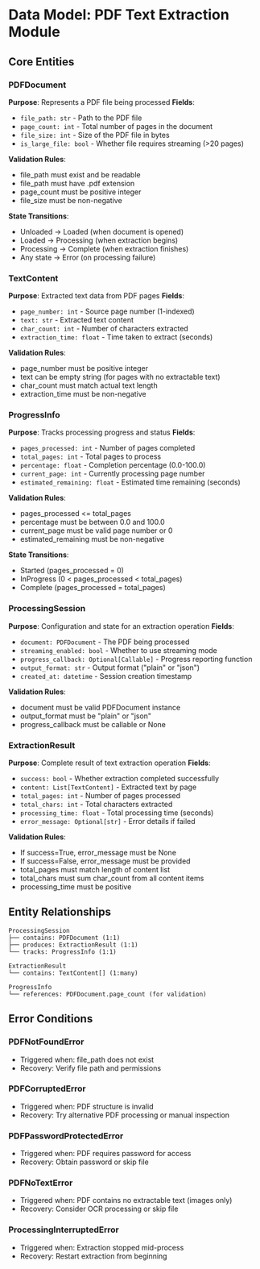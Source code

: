 # Data Model: PDF Text Extraction Module

## Core Entities

### PDFDocument
**Purpose**: Represents a PDF file being processed
**Fields**:
- `file_path: str` - Path to the PDF file
- `page_count: int` - Total number of pages in the document
- `file_size: int` - Size of the PDF file in bytes
- `is_large_file: bool` - Whether file requires streaming (>20 pages)

**Validation Rules**:
- file_path must exist and be readable
- file_path must have .pdf extension
- page_count must be positive integer
- file_size must be non-negative

**State Transitions**:
- Unloaded → Loaded (when document is opened)
- Loaded → Processing (when extraction begins)
- Processing → Complete (when extraction finishes)
- Any state → Error (on processing failure)

### TextContent
**Purpose**: Extracted text data from PDF pages
**Fields**:
- `page_number: int` - Source page number (1-indexed)
- `text: str` - Extracted text content
- `char_count: int` - Number of characters extracted
- `extraction_time: float` - Time taken to extract (seconds)

**Validation Rules**:
- page_number must be positive integer
- text can be empty string (for pages with no extractable text)
- char_count must match actual text length
- extraction_time must be non-negative

### ProgressInfo
**Purpose**: Tracks processing progress and status
**Fields**:
- `pages_processed: int` - Number of pages completed
- `total_pages: int` - Total pages to process
- `percentage: float` - Completion percentage (0.0-100.0)
- `current_page: int` - Currently processing page number
- `estimated_remaining: float` - Estimated time remaining (seconds)

**Validation Rules**:
- pages_processed <= total_pages
- percentage must be between 0.0 and 100.0
- current_page must be valid page number or 0
- estimated_remaining must be non-negative

**State Transitions**:
- Started (pages_processed = 0)
- InProgress (0 < pages_processed < total_pages)
- Complete (pages_processed = total_pages)

### ProcessingSession
**Purpose**: Configuration and state for an extraction operation
**Fields**:
- `document: PDFDocument` - The PDF being processed
- `streaming_enabled: bool` - Whether to use streaming mode
- `progress_callback: Optional[Callable]` - Progress reporting function
- `output_format: str` - Output format ("plain" or "json")
- `created_at: datetime` - Session creation timestamp

**Validation Rules**:
- document must be valid PDFDocument instance
- output_format must be "plain" or "json"
- progress_callback must be callable or None

### ExtractionResult
**Purpose**: Complete result of text extraction operation
**Fields**:
- `success: bool` - Whether extraction completed successfully
- `content: List[TextContent]` - Extracted text by page
- `total_pages: int` - Number of pages processed
- `total_chars: int` - Total characters extracted
- `processing_time: float` - Total processing time (seconds)
- `error_message: Optional[str]` - Error details if failed

**Validation Rules**:
- If success=True, error_message must be None
- If success=False, error_message must be provided
- total_pages must match length of content list
- total_chars must sum char_count from all content items
- processing_time must be positive

## Entity Relationships

```
ProcessingSession
├── contains: PDFDocument (1:1)
├── produces: ExtractionResult (1:1)
└── tracks: ProgressInfo (1:1)

ExtractionResult
└── contains: TextContent[] (1:many)

ProgressInfo
└── references: PDFDocument.page_count (for validation)
```

## Error Conditions

### PDFNotFoundError
- Triggered when: file_path does not exist
- Recovery: Verify file path and permissions

### PDFCorruptedError
- Triggered when: PDF structure is invalid
- Recovery: Try alternative PDF processing or manual inspection

### PDFPasswordProtectedError
- Triggered when: PDF requires password for access
- Recovery: Obtain password or skip file

### PDFNoTextError
- Triggered when: PDF contains no extractable text (images only)
- Recovery: Consider OCR processing or skip file

### ProcessingInterruptedError
- Triggered when: Extraction stopped mid-process
- Recovery: Restart extraction from beginning